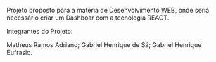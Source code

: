 Projeto proposto para a matéria de Desenvolvimento WEB, onde seria necessário criar um Dashboar com a tecnologia REACT.

Integrantes do Projeto: 

Matheus Ramos Adriano;
Gabriel Henrique de Sá;
Gabriel Henrique Eufrasio.
